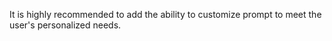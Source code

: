 It is highly recommended to add the ability to customize prompt to meet the user's personalized needs.
